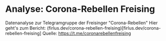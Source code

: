 # Analyse: Corona-Rebellen Freising
Datenanalyse zur Telegramgruppe der Freisinger "Corona-Rebellen"
Hier geht's zum Bericht: (firlus.dev/corona-rebellen-freising)[firlus.dev/corona-rebellen-freising]
Quelle: https://t.me/coronarebellenfreising
